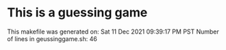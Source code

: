 # This is a guessing game
This makefile was generated on: 
Sat 11 Dec 2021 09:39:17 PM PST
Number of lines in geussinggame.sh: 
46
